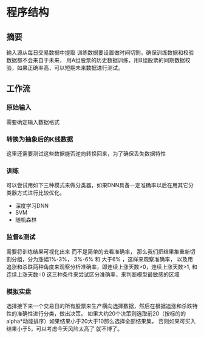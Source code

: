# 程序结构

## 摘要
输入源从每日交易数据中提取
训练数据要设置做时间切割，确保训练数据和校验数据都不会来自于未来，
用A组股票的历史数据训练，用B组股票的同期数据校验，如果正确率高，可以短期未来数据进行测试。

## 工作流
### 原始输入
需要确定输入数据格式

### 转换为抽象后的K线数据
这里还需要测试这些数据能否逆向转换回来，为了确保丢失数据特性

### 训练
可以尝试用如下三种模式来做分类器，如果DNN具备一定准确率以后在用其它分类器方式进行比较优化。
* 深度学习DNN
* SVM
* 随机森林

### 监督&测试
需要将训练结果可视化出来 而不是简单的去看准确率，
那么我们把结果集重新切割分组，分为涨幅1%-3%， 3%-6% 和 大于6% ，这样来观察准确率，
以及用追涨和杀跌两种角度来观察分析准确率，即连续上涨天数>0，连续上涨天数>1, 和连续上涨天数=0 
这三种条件来尝试区分准确率，来判断模型最敏感的区域

### 模拟实盘
选择接下来一个交易日的所有股票来生产横向选择数据，然后在根据追涨和杀跌特性的准确性进行分类，做出决策。
如果大约20个决策则选取前20（按标的的alpha*动能排序）如果结果小于20大于10那么选择全部结果集，
否则如果可买入结果小于5，可以考虑今天风险太高了 就不博了。